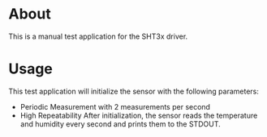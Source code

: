 # About
This is a manual test application for the SHT3x driver.
 # Usage
This test application will initialize the sensor with the following parameters:
 - Periodic Measurement with 2 measurements per second
- High Repeatability
 After initialization, the sensor reads the temperature and humidity every second
and prints them to the STDOUT.
